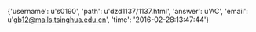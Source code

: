 {'username': u's0190', 'path': u'dzd1137/1137.html', 'answer': u'AC', 'email': u'gb12@mails.tsinghua.edu.cn', 'time': '2016-02-28:13:47:44'}